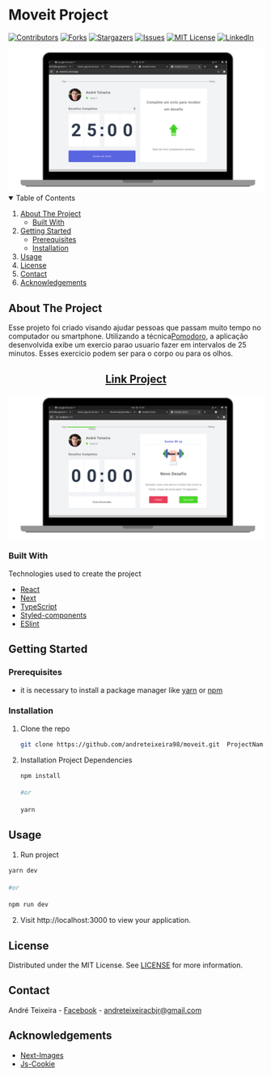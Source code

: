 # Moveit Project

<!-- PROJECT SHIELDS -->
[![Contributors][contributors-shield]][contributors-url]
[![Forks][forks-shield]][forks-url]
[![Stargazers][stars-shield]][stars-url]
[![Issues][issues-shield]][issues-url]
[![MIT License][license-shield]][license-url]
[![LinkedIn][linkedin-shield]][linkedin-url]

<!-- PROJECT LOGO -->

<img src="/others/github/images/screenshothome.png" alt='home'/>


<!-- TABLE OF CONTENTS -->
<details open="open">
  <summary>Table of Contents</summary>
  <ol>
    <li>
      <a href="#about-the-project">About The Project</a>
      <ul>
        <li><a href="#built-with">Built With</a></li>
      </ul>
    </li>
    <li>
      <a href="#getting-started">Getting Started</a>
      <ul>
        <li><a href="#prerequisites">Prerequisites</a></li>
        <li><a href="#installation">Installation</a></li>
      </ul>
    </li>
    <li><a href="#usage">Usage</a></li>
    <li><a href="#license">License</a></li>
    <li><a href="#contact">Contact</a></li>
    <li><a href="#acknowledgements">Acknowledgements</a></li>
  </ol>
</details>



<!-- ABOUT THE PROJECT -->
## About The Project
   <p>
    Esse projeto foi criado visando ajudar pessoas que passam muito tempo no computador ou smartphone. Utilizando a técnica<a href="https://en.wikipedia.org/wiki/Pomodoro_Technique" target="_blank">Pomodoro</a>, a aplicação desenvolvida exibe um exercio parao usuario fazer em intervalos de 25 minutos. Esses exercicio podem ser para o corpo ou para os olhos.
    </p>

<h2 align="center"><a href="https://moveitv2.vercel.app/">Link Project</a></h2>

[![Product Name Screen Shot][product-screenshot]](https://moveitv2.vercel.app/)

### Built With
Technologies used to create the project

* [React](https://reactjs.org/)
* [Next](https://nextjs.org/)
* [TypeScript](https://www.typescriptlang.org/)
* [Styled-components](https://styled-components.com)
* [ESlint](https://eslint.org/)


<!-- GETTING STARTED -->
## Getting Started



### Prerequisites

* it is necessary to install a package manager like [yarn](https://classic.yarnpkg.com/en/docs/install#debian-stable) or [npm](https://www.npmjs.com/get-npm)


### Installation

1. Clone the repo
   ```sh
   git clone https://github.com/andreteixeira98/moveit.git  ProjectName
   ```
2. Installation Project Dependencies
   ```sh
   npm install

   #or

   yarn
   ```

<!-- USAGE EXAMPLES -->
## Usage

1. Run project
  ```sh
  yarn dev

  #or

  npm run dev
  ```
2. Visit http://localhost:3000 to view your application.


<!-- LICENSE -->
## License

 Distributed under the MIT License. See [LICENSE](https://github.com/andreteixeira98/moveit.git/blob/main/LICENSE) for more information.

<!-- CONTACT -->
## Contact

André Teixeira - [Facebook](https://www.facebook.com/andreteixeiravaz) - andreteixeiracbjr@gmail.com

<!-- ACKNOWLEDGEMENTS -->
## Acknowledgements
* [Next-Images](https://www.npmjs.com/package/next-images)
* [Js-Cookie](https://www.npmjs.com/package/js-cookie)


<!-- MARKDOWN LINKS & IMAGES -->
<!-- https://www.markdownguide.org/basic-syntax/#reference-style-links -->
[contributors-shield]: https://img.shields.io/github/contributors/andreteixeira98/moveit.svg?style=for-the-badge
[contributors-url]: https://github.com/andreteixeira98/moveit/graphs/contributors
[forks-shield]: https://img.shields.io/github/forks/andreteixeira98/moveit.svg?style=for-the-badge
[forks-url]: https://github.com/andreteixeira98/moveit/network/members
[stars-shield]: https://img.shields.io/github/stars/andreteixeira98/moveit.svg?style=for-the-badge
[stars-url]: https://github.com/andreteixeira98/moveit/stargazers
[issues-shield]: https://img.shields.io/github/issues/andreteixeira98/moveit.svg?style=for-the-badge
[issues-url]: https://github.com/andreteixeira98/moveit/issues
[license-shield]: https://img.shields.io/github/license/andreteixeira98/moveit.svg?style=for-the-badge
[license-url]: https://github.com/andreteixeira98/moveit/blob/main/LICENSE.md
[linkedin-shield]: https://img.shields.io/badge/-LinkedIn-black.svg?style=for-the-badge&logo=linkedin&colorB=555
[linkedin-url]: https://linkedin.com/in/andre-teixeira-83a822186
[product-screenshot]: /others/github/images/newChallenge.png
